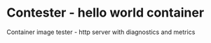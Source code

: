 # Contester - hello world container

Container image tester - http server with diagnostics and metrics
